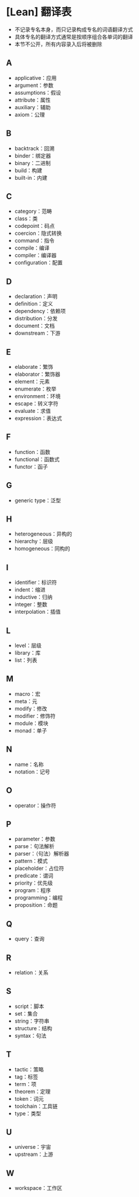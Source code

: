 # [Lean] 翻译表

- 不记录专名本身，而只记录构成专名的词语翻译方式
- 具体专名的翻译方式通常是按顺序组合各单词的翻译
- 本节不公开，所有内容录入后将被删除

## A
- applicative：应用
- argument：参数
- assumptions：假设
- attribute：属性
- auxiliary：辅助
- axiom：公理

## B
- backtrack：回溯
- binder：绑定器
- binary：二进制
- build：构建
- built-in：内建

## C
- category：范畴
- class：类
- codepoint：码点
- coercion：隐式转换
- command：指令
- compile：编译
- compiler：编译器
- configuration：配置

## D
- declaration：声明
- definition：定义
- dependency：依赖项
- distribution：分发
- document：文档
- downstream：下游

## E
- elaborate：繁饰
- elaborator：繁饰器
- element：元素
- enumerate：枚举
- environment：环境
- escape：转义字符
- evaluate：求值
- expression：表达式

## F
- function：函数
- functional：函数式
- functor：函子

## G
- generic type：泛型

## H
- heterogeneous：异构的
- hierarchy：层级
- homogeneous：同构的

## I
- identifier：标识符
- indent：缩进
- inductive：归纳
- integer：整数
- interpolation：插值

## L
- level：层级
- library：库
- list：列表

## M
- macro：宏
- meta：元
- modify：修改
- modifier：修饰符
- module：模块
- monad：单子

## N
- name：名称
- notation：记号

## O
- operator：操作符

## P
- parameter：参数
- parse：句法解析
- parser：（句法）解析器
- pattern：模式
- placeholder：占位符
- predicate：谓词
- priority：优先级
- program：程序
- programming：编程
- proposition：命题

## Q
- query：查询

## R
- relation：关系

## S
- script：脚本
- set：集合
- string：字符串
- structure：结构
- syntax：句法

## T
- tactic：策略
- tag：标签
- term：项
- theorem：定理
- token：词元
- toolchain：工具链
- type：类型

## U
- universe：宇宙
- upstream：上游

## W
- workspace：工作区

